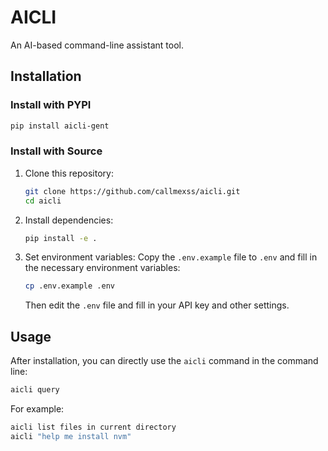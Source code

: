 # AICLI

An AI-based command-line assistant tool.

## Installation

### Install with PYPI

```sh
pip install aicli-gent
```

### Install with Source

1. Clone this repository:
   ```sh
   git clone https://github.com/callmexss/aicli.git
   cd aicli
   ```

2. Install dependencies:
   ```sh
   pip install -e .
   ```

3. Set environment variables:
   Copy the `.env.example` file to `.env` and fill in the necessary environment variables:
   ```sh
   cp .env.example .env
   ```
   Then edit the `.env` file and fill in your API key and other settings.

## Usage

After installation, you can directly use the `aicli` command in the command line:

```sh
aicli query
```

For example:

```sh
aicli list files in current directory
aicli "help me install nvm"
```
